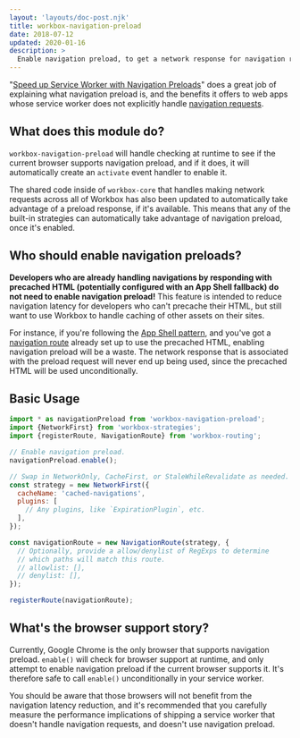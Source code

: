 ```yaml
---
layout: 'layouts/doc-post.njk'
title: workbox-navigation-preload
date: 2018-07-12
updated: 2020-01-16
description: >
  Enable navigation preload, to get a network response for navigation requests faster.
---
```


"[Speed up Service Worker with Navigation Preloads](https://web.dev/navigation-preload/)" does a
great job of explaining what navigation preload is, and the benefits it offers to web apps whose
service worker does not explicitly handle
[navigation requests](/docs/workbox/caching-strategies-overview/).

## What does this module do?

`workbox-navigation-preload` will handle checking at runtime to see if the current browser supports
navigation preload, and if it does, it will automatically create an `activate` event handler to
enable it.

The shared code inside of `workbox-core` that handles making network requests across all of Workbox
has also been updated to automatically take advantage of a preload response, if it's available. This
means that any of the built-in strategies can automatically take advantage of navigation preload,
once it's enabled.

## Who should enable navigation preloads?

**Developers who are already handling navigations by responding with precached HTML (potentially
configured with an App Shell fallback) do not need to enable navigation preload!** This feature is
intended to reduce navigation latency for developers who can't precache their HTML, but still want
to use Workbox to handle caching of other assets on their sites.

For instance, if you're following the [App Shell pattern](/docs/workbox/app-shell-model/),
and you've got a [navigation route](/docs/workbox/modules/workbox-routing#how_to_register_a_navigation_route)
already set up to use the precached HTML, enabling navigation preload will be a waste. The network
response that is associated with the preload request will never end up being used, since the precached
HTML will be used unconditionally.

## Basic Usage

```js
import * as navigationPreload from 'workbox-navigation-preload';
import {NetworkFirst} from 'workbox-strategies';
import {registerRoute, NavigationRoute} from 'workbox-routing';

// Enable navigation preload.
navigationPreload.enable();

// Swap in NetworkOnly, CacheFirst, or StaleWhileRevalidate as needed.
const strategy = new NetworkFirst({
  cacheName: 'cached-navigations',
  plugins: [
    // Any plugins, like `ExpirationPlugin`, etc.
  ],
});

const navigationRoute = new NavigationRoute(strategy, {
  // Optionally, provide a allow/denylist of RegExps to determine
  // which paths will match this route.
  // allowlist: [],
  // denylist: [],
});

registerRoute(navigationRoute);
```

## What's the browser support story?

Currently, Google Chrome is the only browser that supports navigation preload.
`enable()` will check for browser support at runtime, and only attempt to
enable navigation preload if the current browser supports it. It's therefore
safe to call `enable()` unconditionally in your service worker.

You should be aware that those browsers will not benefit from the navigation latency reduction, and
it's recommended that you carefully measure the performance implications of shipping a service
worker that doesn't handle navigation requests, and doesn't use navigation preload.
